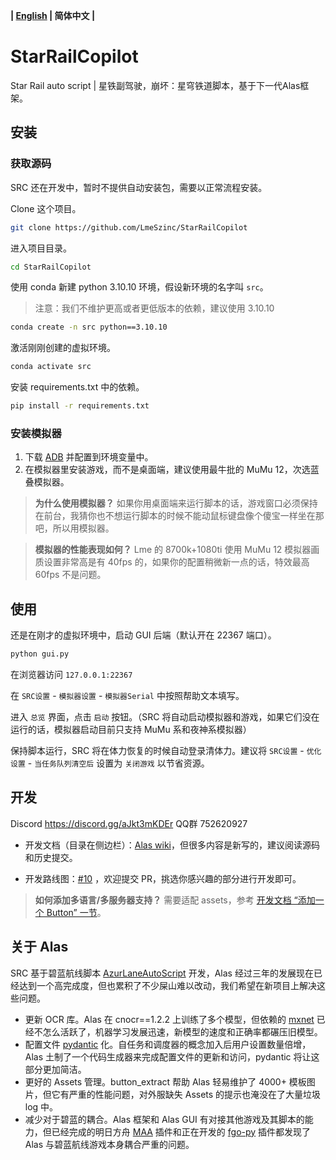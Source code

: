 **| [English](README_en.md) | 简体中文 |**


# StarRailCopilot

Star Rail auto script | 星铁副驾驶，崩坏：星穹铁道脚本，基于下一代Alas框架。

## 安装

### 获取源码

SRC 还在开发中，暂时不提供自动安装包，需要以正常流程安装。

Clone 这个项目。

```bash
git clone https://github.com/LmeSzinc/StarRailCopilot
```

进入项目目录。

```bash
cd StarRailCopilot
```

使用 conda 新建 python 3.10.10 环境，假设新环境的名字叫 `src`。

> 注意：我们不维护更高或者更低版本的依赖，建议使用 3.10.10

```bash
conda create -n src python==3.10.10
```

激活刚刚创建的虚拟环境。

```bash
conda activate src
```

安装 requirements.txt 中的依赖。

```bash
pip install -r requirements.txt
```

### 安装模拟器

1. 下载 [ADB](https://developer.android.com/tools/releases/platform-tools) 并配置到环境变量中。
1. 在模拟器里安装游戏，而不是桌面端，建议使用最牛批的 MuMu 12，次选蓝叠模拟器。

> **为什么使用模拟器？** 如果你用桌面端来运行脚本的话，游戏窗口必须保持在前台，我猜你也不想运行脚本的时候不能动鼠标键盘像个傻宝一样坐在那吧，所以用模拟器。

> **模拟器的性能表现如何？** Lme 的 8700k+1080ti 使用 MuMu 12 模拟器画质设置非常高是有 40fps 的，如果你的配置稍微新一点的话，特效最高 60fps 不是问题。

## 使用

还是在刚才的虚拟环境中，启动 GUI 后端（默认开在 22367 端口）。

```bash
python gui.py
```

在浏览器访问 `127.0.0.1:22367`

在 `SRC设置` - `模拟器设置` - `模拟器Serial` 中按照帮助文本填写。

进入 `总览` 界面，点击 `启动` 按钮。（SRC 将自动启动模拟器和游戏，如果它们没在运行的话，模拟器启动目前只支持 MuMu 系和夜神系模拟器）

保持脚本运行，SRC 将在体力恢复的时候自动登录清体力。建议将 `SRC设置` - `优化设置` - `当任务队列清空后` 设置为 `关闭游戏` 以节省资源。

## 开发

Discord https://discord.gg/aJkt3mKDEr QQ群 752620927

- 开发文档（目录在侧边栏）：[Alas wiki](https://github.com/LmeSzinc/AzurLaneAutoScript/wiki/1.-Start)，但很多内容是新写的，建议阅读源码和历史提交。

- 开发路线图：[#10](https://github.com/LmeSzinc/StarRailCopilot/issues/10) ，欢迎提交 PR，挑选你感兴趣的部分进行开发即可。

> **如何添加多语言/多服务器支持？** 需要适配 assets，参考 [开发文档 “添加一个 Button” 一节](https://github.com/LmeSzinc/AzurLaneAutoScript/wiki/4.1.-Detection-objects#%E6%B7%BB%E5%8A%A0%E4%B8%80%E4%B8%AA-button)。



## 关于 Alas

SRC 基于碧蓝航线脚本 [AzurLaneAutoScript](https://github.com/LmeSzinc/AzurLaneAutoScript) 开发，Alas 经过三年的发展现在已经达到一个高完成度，但也累积了不少屎山难以改动，我们希望在新项目上解决这些问题。

- 更新 OCR 库。Alas 在 cnocr==1.2.2 上训练了多个模型，但依赖的 [mxnet](https://github.com/apache/mxnet) 已经不怎么活跃了，机器学习发展迅速，新模型的速度和正确率都碾压旧模型。
- 配置文件 [pydantic](https://github.com/pydantic/pydantic) 化。自任务和调度器的概念加入后用户设置数量倍增，Alas 土制了一个代码生成器来完成配置文件的更新和访问，pydantic 将让这部分更加简洁。
- 更好的 Assets 管理。button_extract 帮助 Alas 轻易维护了 4000+ 模板图片，但它有严重的性能问题，对外服缺失 Assets 的提示也淹没在了大量垃圾 log 中。
- 减少对于碧蓝的耦合。Alas 框架和 Alas GUI 有对接其他游戏及其脚本的能力，但已经完成的明日方舟 [MAA](https://github.com/MaaAssistantArknights/MaaAssistantArknights) 插件和正在开发的 [fgo-py](https://github.com/hgjazhgj/FGO-py) 插件都发现了 Alas 与碧蓝航线游戏本身耦合严重的问题。

